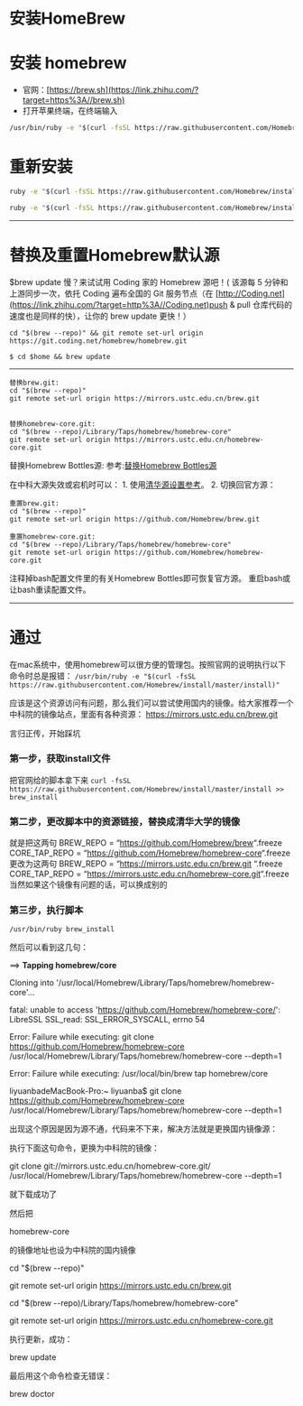 # 安装HomeBrew

# 安装 homebrew

- 官网：[https://brew.sh](https://link.zhihu.com/?target=https%3A//brew.sh)
- 打开苹果终端，在终端输入 

```bash
/usr/bin/ruby -e "$(curl -fsSL https://raw.githubusercontent.com/Homebrew/install/master/install)"
```

#  重新安装

```bash
ruby -e "$(curl -fsSL https://raw.githubusercontent.com/Homebrew/install/master/uninstall)"

ruby -e "$(curl -fsSL https://raw.githubusercontent.com/Homebrew/install/master/install)"
```

-----

# 替换及重置Homebrew默认源

$brew update 慢？来试试用 Coding 家的 Homebrew 源吧！( 该源每 5 分钟和上游同步一次，依托 Coding 遍布全国的 Git 服务节点（在 [http://Coding.net](https://link.zhihu.com/?target=http%3A//Coding.net)push & pull 仓库代码的速度也是同样的快），让你的 brew update 更快！）

```
cd "$(brew --repo)" && git remote set-url origin https://git.coding.net/homebrew/homebrew.git

$ cd $home && brew update
```

--------

```
替换brew.git:
cd "$(brew --repo)"
git remote set-url origin https://mirrors.ustc.edu.cn/brew.git


替换homebrew-core.git:
cd "$(brew --repo)/Library/Taps/homebrew/homebrew-core"
git remote set-url origin https://mirrors.ustc.edu.cn/homebrew-core.git
```

替换Homebrew Bottles源: 参考:[替换Homebrew Bottles源](https://lug.ustc.edu.cn/wiki/mirrors/help/homebrew-bottles)

在中科大源失效或宕机时可以： 1. 使用[清华源设置参考](https://mirrors.tuna.tsinghua.edu.cn/help/homebrew/)。 2. 切换回官方源：

```
重置brew.git:
cd "$(brew --repo)"
git remote set-url origin https://github.com/Homebrew/brew.git

重置homebrew-core.git:
cd "$(brew --repo)/Library/Taps/homebrew/homebrew-core"
git remote set-url origin https://github.com/Homebrew/homebrew-core.git
```

注释掉bash配置文件里的有关Homebrew Bottles即可恢复官方源。 重启bash或让bash重读配置文件。



------

# 通过

在mac系统中，使用homebrew可以很方便的管理包。按照官网的说明执行以下命令时总是报错： 
`/usr/bin/ruby -e "$(curl -fsSL https://raw.githubusercontent.com/Homebrew/install/master/install)"`

应该是这个资源访问有问题，那么我们可以尝试使用国内的镜像。给大家推荐一个中科院的镜像站点，里面有各种资源： 
<https://mirrors.ustc.edu.cn/brew.git> 

言归正传，开始踩坑

### 第一步，获取install文件

把官网给的脚本拿下来 
`curl -fsSL https://raw.githubusercontent.com/Homebrew/install/master/install >> brew_install`

### 第二步，更改脚本中的资源链接，替换成清华大学的镜像

就是把这两句 
BREW_REPO = “<https://github.com/Homebrew/brew>“.freeze 
CORE_TAP_REPO = “<https://github.com/Homebrew/homebrew-core>“.freeze 
更改为这两句 
BREW_REPO = “<https://mirrors.ustc.edu.cn/brew.git> “.freeze 
CORE_TAP_REPO = “<https://mirrors.ustc.edu.cn/homebrew-core.git>“.freeze 
当然如果这个镜像有问题的话，可以换成别的

### 第三步，执行脚本

`/usr/bin/ruby brew_install`

然后可以看到这几句： 

==> **Tapping homebrew/core**

Cloning into '/usr/local/Homebrew/Library/Taps/homebrew/homebrew-core'...

fatal: unable to access 'https://github.com/Homebrew/homebrew-core/': LibreSSL SSL_read: SSL_ERROR_SYSCALL, errno 54

Error: Failure while executing: git clone https://github.com/Homebrew/homebrew-core /usr/local/Homebrew/Library/Taps/homebrew/homebrew-core --depth=1

Error: Failure while executing: /usr/local/bin/brew tap homebrew/core

liyuanbadeMacBook-Pro:~ liyuanba$ git clone https://github.com/Homebrew/homebrew-core /usr/local/Homebrew/Library/Taps/homebrew/homebrew-core --depth=1

出现这个原因是因为源不通，代码来不下来，解决方法就是更换国内镜像源：

执行下面这句命令，更换为中科院的镜像：

 git clone git://mirrors.ustc.edu.cn/homebrew-core.git/ /usr/local/Homebrew/Library/Taps/homebrew/homebrew-core --depth=1

就下载成功了

然后把

homebrew-core

的镜像地址也设为中科院的国内镜像

cd "$(brew --repo)" 

git remote set-url origin https://mirrors.ustc.edu.cn/brew.git

 

cd "$(brew --repo)/Library/Taps/homebrew/homebrew-core" 

git remote set-url origin https://mirrors.ustc.edu.cn/homebrew-core.git

执行更新，成功：

brew update

最后用这个命令检查无错误：

brew doctor

 